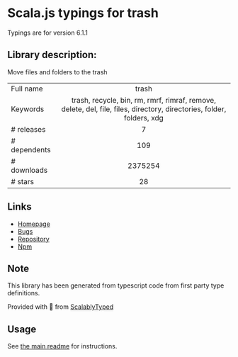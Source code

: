 
# Scala.js typings for trash

Typings are for version 6.1.1

## Library description:
Move files and folders to the trash

|                    |                 |
| ------------------ | :-------------: |
| Full name          | trash |
| Keywords           | trash, recycle, bin, rm, rmrf, rimraf, remove, delete, del, file, files, directory, directories, folder, folders, xdg |
| # releases         | 7 |
| # dependents       | 109 |
| # downloads        | 2375254 |
| # stars            | 28 |

## Links
- [Homepage](https://github.com/sindresorhus/trash#readme)
- [Bugs](https://github.com/sindresorhus/trash/issues)
- [Repository](https://github.com/sindresorhus/trash)
- [Npm](https://www.npmjs.com/package/trash)
    


## Note
This library has been generated from typescript code from first party type definitions.

Provided with :purple_heart: from [ScalablyTyped](https://github.com/oyvindberg/ScalablyTyped)

## Usage
See [the main readme](../../readme.md) for instructions.


